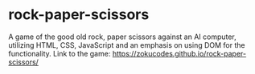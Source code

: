 # rock-paper-scissors
A game of the good old rock, paper scissors against an AI computer, utilizing HTML, CSS, JavaScript and an emphasis on using DOM for the functionality. 
Link to the game: https://zokucodes.github.io/rock-paper-scissors/
